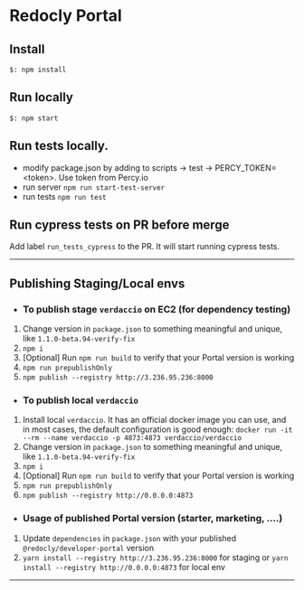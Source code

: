 # Redocly Portal

## Install

```
$: npm install
```

## Run locally

```
$: npm start
```

## Run tests locally.

- modify package.json by adding to scripts -> test -> PERCY_TOKEN=\<token>. Use token from Percy.io
- run server `npm run start-test-server`
- run tests `npm run test`

## Run cypress tests on PR before merge
Add label `run_tests_cypress` to the PR. It will start running cypress tests.

---

## Publishing Staging/Local envs

- ### To publish stage `verdaccio` on EC2 (for dependency testing)

1. Change version in `package.json` to something meaningful and unique, like `1.1.0-beta.94-verify-fix`
2. `npm i`
3. [Optional] Run `npm run build` to verify that your Portal version is working
4. `npm run prepublishOnly`
5. `npm publish --registry http://3.236.95.236:8000`

- ### To publish local `verdaccio`

1. Install local `verdaccio`. 
It has an official docker image you can use, and in most cases, the default configuration is good enough:
`docker run -it --rm --name verdaccio -p 4873:4873 verdaccio/verdaccio`
2. Change version in `package.json` to something meaningful and unique, like `1.1.0-beta.94-verify-fix`
3. `npm i`
4. [Optional] Run `npm run build` to verify that your Portal version is working
5. `npm run prepublishOnly`
6. `npm publish --registry http://0.0.0.0:4873`

- ### Usage of published Portal version (starter, marketing, ....)

1. Update `dependencies` in `package.json` with your published `@redocly/developer-portal` version
2. `yarn install --registry http://3.236.95.236:8000` for staging or `yarn install --registry http://0.0.0.0:4873` for local env

---